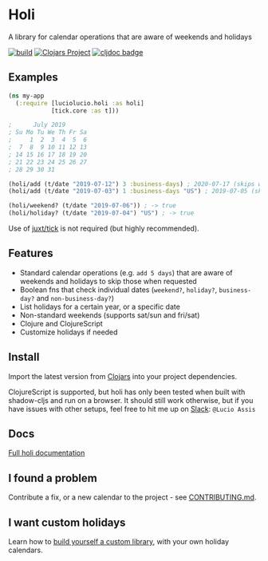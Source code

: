 # Holi

A library for calendar operations that are aware of weekends and holidays

[![build](https://github.com/luciolucio/holi/workflows/build-and-test/badge.svg)](https://github.com/luciolucio/holi/actions/workflows/build-and-test.yml)
[![Clojars Project](https://img.shields.io/clojars/v/io.github.luciolucio/holi.svg)](https://clojars.org/io.github.luciolucio/holi)
[![cljdoc badge](https://cljdoc.org/badge/io.github.luciolucio/holi)](https://cljdoc.org/d/io.github.luciolucio/holi)

## Examples

```clojure
(ns my-app
  (:require [luciolucio.holi :as holi]
            [tick.core :as t]))

;      July 2019
; Su Mo Tu We Th Fr Sa
;     1  2  3  4  5  6
;  7  8  9 10 11 12 13
; 14 15 16 17 18 19 20
; 21 22 23 24 25 26 27
; 28 29 30 31

(holi/add (t/date "2019-07-12") 3 :business-days) ; 2020-07-17 (skips weekends)
(holi/add (t/date "2019-07-03") 1 :business-days "US") ; 2019-07-05 (skips 4th of July as a US holiday)

(holi/weekend? (t/date "2019-07-06")) ; -> true
(holi/holiday? (t/date "2019-07-04") "US") ; -> true
```

Use of [juxt/tick](https://github.com/juxt/tick) is not required (but highly recommended).

## Features

* Standard calendar operations (e.g. `add 5 days`) that are aware of weekends and holidays to skip those when requested
* Boolean fns that check individual dates (`weekend?`, `holiday?`, `business-day?` and `non-business-day?`)
* List holidays for a certain year, or a specific date
* Non-standard weekends (supports sat/sun and fri/sat)
* Clojure and ClojureScript
* Customize holidays if needed

## Install

Import the latest version from [Clojars](https://clojars.org/io.github.luciolucio/holi) into your project dependencies.

ClojureScript is supported, but holi has only been tested when built with shadow-cljs and run on a
browser. It should still work otherwise, but if you have issues with other setups, feel free to hit me up
on [Slack](http://clojurians.slack.com): `@Lucio Assis`

## Docs

[Full holi documentation](https://cljdoc.org/d/io.github.luciolucio/holi/CURRENT)

## I found a problem

Contribute a fix, or a new calendar to the project - see [CONTRIBUTING.md](CONTRIBUTING.md).

## I want custom holidays

Learn how to [build yourself a custom library](https://cljdoc.org/d/io.github.luciolucio/holi/0.17.0/doc/custom-holidays), with your
own holiday calendars.

